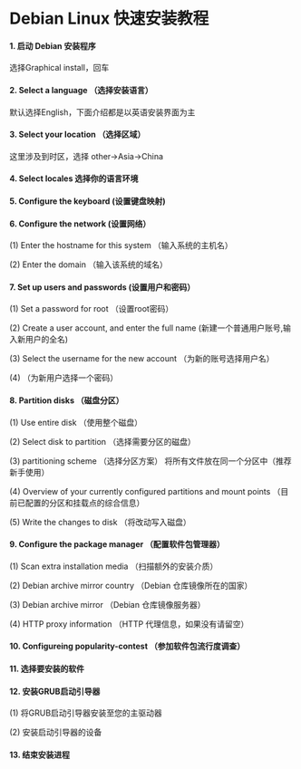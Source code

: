 # __Debian Linux 快速安装教程__

#### 1. 启动 Debian 安装程序
选择Graphical install，回车



#### 2. Select a language （选择安装语言）
默认选择English，下面介绍都是以英语安装界面为主



#### 3. Select your location （选择区域）
这里涉及到时区，选择 other->Asia->China



#### 4. Select locales 选择你的语言环境

#### 5. Configure the keyboard (设置键盘映射)

#### 6. Configure the network (设置网络）
(1) Enter the hostname for this system （输入系统的主机名）

(2) Enter the domain （输入该系统的域名）

#### 7. Set up users and passwords (设置用户和密码）
(1) Set a password for root （设置root密码）

(2) Create a user account, and enter the full name (新建一个普通用户账号,输入新用户的全名)

(3) Select the username for the new account （为新的账号选择用户名）

(4) （为新用户选择一个密码）

#### 8. Partition disks （磁盘分区）
(1) Use entire disk （使用整个磁盘）

(2) Select disk to partition （选择需要分区的磁盘）

(3) partitioning scheme （选择分区方案）
将所有文件放在同一个分区中（推荐新手使用）

(4) Overview of your currently configured partitions and mount points （目前已配置的分区和挂载点的综合信息）

(5) Write the changes to disk （将改动写入磁盘）

#### 9. Configure the package manager （配置软件包管理器）
(1) Scan extra installation media （扫描额外的安装介质）

(2) Debian archive mirror country （Debian 仓库镜像所在的国家）

(3) Debian archive mirror （Debian 仓库镜像服务器）


(4) HTTP proxy information （HTTP 代理信息，如果没有请留空）

#### 10. Configureing popularity-contest （参加软件包流行度调查）

#### 11. 选择要安装的软件

#### 12. 安装GRUB启动引导器
(1) 将GRUB启动引导器安装至您的主驱动器

(2) 安装启动引导器的设备

#### 13. 结束安装进程


